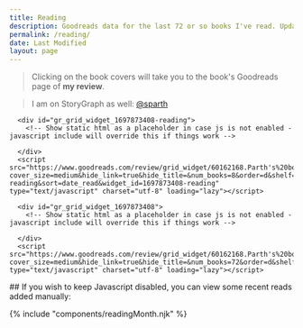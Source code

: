 ```yaml
---
title: Reading
description: Goodreads data for the last 72 or so books I've read. Updated every time I finish a book.
permalink: /reading/
date: Last Modified
layout: page
---
```

> Clicking on the book covers will take you to the book's Goodreads page of **my review**.

> I am on StoryGraph as well: [@sparth](https://app.thestorygraph.com/profile/sparth)

<div class="mt-md mb-sm slide-up-half">

      <div id="gr_grid_widget_1697873408-reading">
        <!-- Show static html as a placeholder in case js is not enabled - javascript include will override this if things work -->

      </div>
      <script src="https://www.goodreads.com/review/grid_widget/60162168.Parth's%20bookshelf:%20reading%20now?cover_size=medium&hide_link=true&hide_title=&num_books=8&order=d&shelf=currently-reading&sort=date_read&widget_id=1697873408-reading" type="text/javascript" charset="utf-8" loading="lazy"></script>
</div> 

<div class="mt-md mb-sm">

      <div id="gr_grid_widget_1697873408">
        <!-- Show static html as a placeholder in case js is not enabled - javascript include will override this if things work -->

      </div>
      <script src="https://www.goodreads.com/review/grid_widget/60162168.Parth's%20bookshelf:%20read%20recently?cover_size=medium&hide_link=true&hide_title=&num_books=72&order=d&shelf=read&sort=date_read&widget_id=1697873408" type="text/javascript" charset="utf-8" loading="lazy"></script>
</div>

<noscript>
## If you wish to keep Javascript disabled, you can view some recent reads added manually:

{% include "components/readingMonth.njk" %}
</noscript>

<script>
// Get all the img elements with the class "gr_grid_book_container"
var imgElements = document.querySelectorAll('.gr_grid_book_container img');

// Loop through each img element and modify the src attribute
imgElements.forEach(function (imgElement) {
    // Get the current src attribute
    var src = imgElement.getAttribute('src');

    // Replace both "_SX98_" and "_SY160_" portions with an empty string
    src = src.replace(/_SX98_.|_SY160_.|Y160_./g, '');

    // Set the modified src attribute back to the img element
    imgElement.setAttribute('src', src);

    // Add the loading attribute for lazy loading
    imgElement.setAttribute('loading', 'lazy');

    // Add the decoding attribute for async decoding
    imgElement.setAttribute('decoding', 'async');
});

</script>

